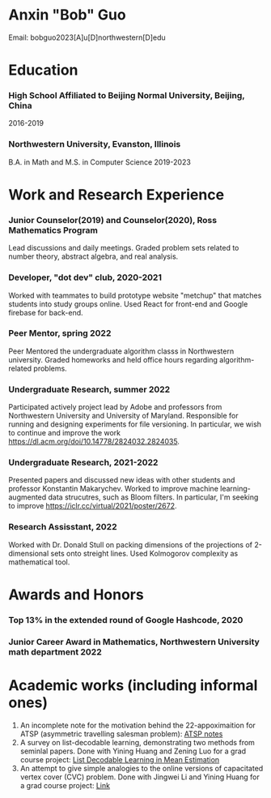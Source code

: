 # Anxin "Bob" Guo
Email: bobguo2023[A]u[D]northwestern[D]edu

# Education
### High School Affiliated to Beijing Normal University, Beijing, China
2016-2019

### Northwestern University, Evanston, Illinois
B.A. in Math and M.S. in Computer Science
2019-2023

# Work and Research Experience
### Junior Counselor(2019) and Counselor(2020), Ross Mathematics Program
Lead discussions and daily meetings. Graded problem sets related to number theory, abstract algebra, and real analysis. 

### Developer, "dot dev" club, 2020-2021
Worked with teammates to build prototype website "metchup" that matches students into study groups online. Used React for front-end and Google firebase for back-end. 


### Peer Mentor, spring 2022
Peer Mentored the undergraduate algorithm classs in Northwestern university. Graded homeworks and held office hours regarding algorithm-related problems. 


### Undergraduate Research, summer 2022
Participated actively project lead by Adobe and professors from Northwestern University and University of Maryland. Responsible for running and designing experiments for file versioning. In particular, we wish to continue and improve the work https://dl.acm.org/doi/10.14778/2824032.2824035. 

### Undergraduate Research, 2021-2022
Presented papers and discussed new ideas with other students and professor Konstantin Makarychev. Worked to improve machine learning-augmented data strucutres, such as Bloom filters. In particular, I'm seeking to improve https://iclr.cc/virtual/2021/poster/2672. 

### Research Assisstant, 2022
Worked with Dr. Donald Stull on packing dimensions of the projections of 2-dimensional sets onto streight lines. Used Kolmogorov complexity as mathematical tool. 

# Awards and Honors
### Top 13% in the extended round of Google Hashcode, 2020

### Junior Career Award in Mathematics, Northwestern University math department 2022


# Academic works (including informal ones)
1. An incomplete note for the motivation behind the 22-appoximaition for ATSP (asymmetric travelling salesman problem): [ATSP notes](https://drive.google.com/file/d/1FlF5x-ewael9xvGGb1TfJctMKPFgQ6DK/view?usp=sharing)
2. A survey on list-decodable learning, demonstrating two methods from seminlal papers. Done with Yining Huang and Zening Luo for a grad course project: [List Decodable Learning in Mean Estimation](https://drive.google.com/file/d/1g1oU-oEyxzjzNj-Hy7ksW44sei_ya1mW/view?usp=sharing)
3. An attempt to give simple analogies to the online versions of capacitated vertex cover (CVC) problem. Done with Jingwei Li and Yining Huang for a grad course project: [Link](https://drive.google.com/file/d/1L43ebnZzG2FF2dorPM5iELuTDeMR9zQB/view?usp=sharing)
